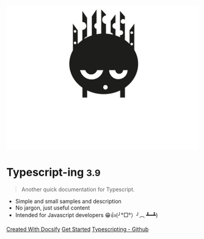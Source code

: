 
![logo](_media/avatar2.png "zoomable")

# Typescript-ing <small>3.9</small>

> Another quick documentation for Typescript.

- Simple and small samples and description
- No jargon, just useful content
- Intended for Javascript developers
 😁👍(╯°□°）╯︵ ┻━┻) 

[Created With Docsify](https://github.com/docsifyjs/docsify/) 
[Get Started](main.md)
[Typescripting - Github](https://github.com/ayhanyildiz/typescripting/)
